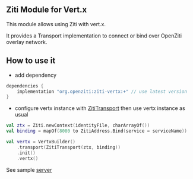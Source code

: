 Ziti Module for Vert.x
---------------------

This module allows using Ziti with vert.x.

It provides a Transport implementation to connect or bind over
OpenZiti overlay network.

## How to use it
- add dependency
```groovy
dependencies {
    implementation "org.openziti:ziti-vertx:+" // use latest version
}
```
- configure vertx instance with [ZitiTransport](src/main/kotlin/org/openziti/vertx/ZitiTransport.kt) 
then use vertx instance as usual
```kotlin
val ztx = Ziti.newContext(identityFile, charArrayOf())
val binding = mapOf(8080 to ZitiAddress.Bind(service = serviceName))

val vertx = VertxBuilder()
    .transport(ZitiTransport(ztx, binding))
    .init()
    .vertx()
```

See sample [server](src/samples/kotlin/org/openziti/vertx/sample/EchoServer.kt)